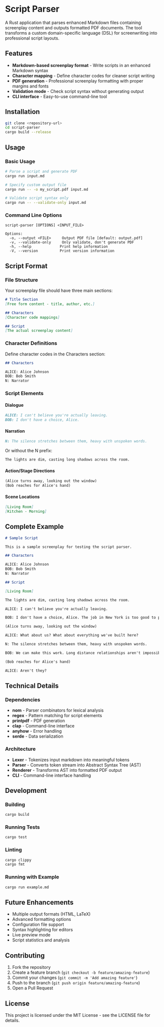 # Script Parser

A Rust application that parses enhanced Markdown files containing screenplay content and outputs formatted PDF documents. The tool transforms a custom domain-specific language (DSL) for screenwriting into professional script layouts.

## Features

- **Markdown-based screenplay format** - Write scripts in an enhanced Markdown syntax
- **Character mapping** - Define character codes for cleaner script writing
- **PDF generation** - Professional screenplay formatting with proper margins and fonts
- **Validation mode** - Check script syntax without generating output
- **CLI interface** - Easy-to-use command-line tool

## Installation

```bash
git clone <repository-url>
cd script-parser
cargo build --release
```

## Usage

### Basic Usage

```bash
# Parse a script and generate PDF
cargo run input.md

# Specify custom output file
cargo run -- -o my_script.pdf input.md

# Validate script syntax only
cargo run -- --validate-only input.md
```

### Command Line Options

```
script-parser [OPTIONS] <INPUT_FILE>

Options:
  -o, --output <FILE>     Output PDF file [default: output.pdf]
  -v, --validate-only     Only validate, don't generate PDF
  -h, --help             Print help information
  -V, --version          Print version information
```

## Script Format

### File Structure

Your screenplay file should have three main sections:

```markdown
# Title Section
[Free form content - title, author, etc.]

## Characters
[Character code mappings]

## Script
[The actual screenplay content]
```

### Character Definitions

Define character codes in the Characters section:

```markdown
## Characters

ALICE: Alice Johnson
BOB: Bob Smith
N: Narrator
```

### Script Elements

#### Dialogue
```markdown
ALICE: I can't believe you're actually leaving.
BOB: I don't have a choice, Alice.
```

#### Narration
```markdown
N: The silence stretches between them, heavy with unspoken words.
```

Or without the N prefix:
```markdown
The lights are dim, casting long shadows across the room.
```

#### Action/Stage Directions
```markdown
(Alice turns away, looking out the window)
(Bob reaches for Alice's hand)
```

#### Scene Locations
```markdown
[Living Room]
[Kitchen - Morning]
```

## Complete Example

```markdown
# Sample Script

This is a sample screenplay for testing the script parser.

## Characters

ALICE: Alice Johnson
BOB: Bob Smith  
N: Narrator

## Script

[Living Room]

The lights are dim, casting long shadows across the room.

ALICE: I can't believe you're actually leaving.

BOB: I don't have a choice, Alice. The job in New York is too good to pass up.

(Alice turns away, looking out the window)

ALICE: What about us? What about everything we've built here?

N: The silence stretches between them, heavy with unspoken words.

BOB: We can make this work. Long distance relationships aren't impossible.

(Bob reaches for Alice's hand)

ALICE: Aren't they?
```

## Technical Details

### Dependencies
- **nom** - Parser combinators for lexical analysis
- **regex** - Pattern matching for script elements
- **printpdf** - PDF generation
- **clap** - Command-line interface
- **anyhow** - Error handling
- **serde** - Data serialization

### Architecture
- **Lexer** - Tokenizes input markdown into meaningful tokens
- **Parser** - Converts token stream into Abstract Syntax Tree (AST)
- **Renderer** - Transforms AST into formatted PDF output
- **CLI** - Command-line interface handling

## Development

### Building
```bash
cargo build
```

### Running Tests
```bash
cargo test
```

### Linting
```bash
cargo clippy
cargo fmt
```

### Running with Example
```bash
cargo run example.md
```

## Future Enhancements

- Multiple output formats (HTML, LaTeX)
- Advanced formatting options
- Configuration file support
- Syntax highlighting for editors
- Live preview mode
- Script statistics and analysis

## Contributing

1. Fork the repository
2. Create a feature branch (`git checkout -b feature/amazing-feature`)
3. Commit your changes (`git commit -m 'Add amazing feature'`)
4. Push to the branch (`git push origin feature/amazing-feature`)
5. Open a Pull Request

## License

This project is licensed under the MIT License - see the LICENSE file for details.